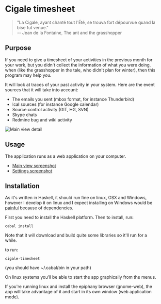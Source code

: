# Cigale timesheet

> "La Cigale, ayant chanté tout l'Été, se trouva fort dépourvue quand la bise fut venue."  
>	-- Jean de la Fontaine, The ant and the grasshopper

## Purpose

If you need to give a timesheet of your activities in the previous month for your work, but you didn't collect the information of what you were doing, when (like the grasshopper in the tale, who didn't plan for winter), then this program may help you.

It will look at traces of your past activity in your system. Here are the event sources that it will take into account:

* The emails you sent (mbox format, for instance Thunderbird)
* Ical sources (for instance Google calendar)
* Source control activity (GIT, HG, SVN)
* Skype chats
* Redmine bug and wiki activity

![Main view detail](https://raw.github.com/wiki/emmanueltouzery/cigale-timesheet/main-crop.png)

## Usage

The application runs as a web application on your computer.

* [Main view screenshot][]
* [Settings screenshot][]

## Installation

As it's written in Haskell, it should run fine on linux, OSX and Windows, however I develop it on linux and I expect installing on Windows would be [painful][] because of dependencies.

First you need to install the Haskell platform. Then to install, run:

	cabal install

Note that it will download and build quite some libraries so it'll run for a while.

to run:

	cigale-timesheet

(you should have ~/.cabal/bin in your path)

On linux systems you'll be able to start the app graphically from the menus.

If you're running linux and install the epiphany browser (gnome-web), the app will take advantage of it and start in its own window (web application mode).

[Main view screenshot]: https://raw.github.com/wiki/emmanueltouzery/cigale-timesheet/main.png
[Settings screenshot]: https://raw.github.com/wiki/emmanueltouzery/cigale-timesheet/settings.png
[painful]: https://plus.google.com/108801936173059193561/posts/PE3TiGMkUx2
